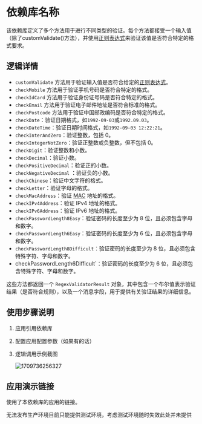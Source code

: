 # 依赖库名称

该依赖库定义了多个方法用于进行不同类型的验证。每个方法都接受一个输入值（除了customValidate()方法），并使用[正则表达式](coco://sendMessage?ext={"s%24wiki_link"%3A"https%3A%2F%2Fm.baike.com%2Fwikiid%2F2753457736136585089"}&msg=正则表达式)来验证该值是否符合特定的格式要求。

## 逻辑详情

- `customValidate` 方法用于验证输入值是否符合给定的[正则表达式](coco://sendMessage?ext={"s%24wiki_link"%3A"https%3A%2F%2Fm.baike.com%2Fwikiid%2F2753457736136585089"}&msg=正则表达式)。
- `checkMobile` 方法用于验证手机号码是否符合特定的格式。
- `checkIdCard` 方法用于验证身份证号码是否符合特定的格式。
- `checkEmail` 方法用于验证电子邮件地址是否符合标准的格式。
- `checkPostcode` 方法用于验证中国邮政编码是否符合特定的格式。
- `checkDate`：验证日期格式，如`1992-09-03`或`1992.09.03`。
- `checkDateTime`：验证日期时间格式，如`1992-09-03 12:22:21`。
- `checkInterAndZero`：验证整数，包括 0。
- `checkIntegerNotZero`：验证正整数或负整数，但不包括 0。
- `checkDigit`：验证整数和小数。
- `checkDecimal`：验证小数。
- `checkPositiveDecimal`：验证正的小数。
- `checkNegativeDecimal` ：验证负的小数。
- `checkChinese`：验证中文字符的格式。
- `checkLetter`：验证字母的格式。
- `checkMacAddress`：验证 [MAC](coco://sendMessage?ext={"s%24wiki_link"%3A"https%3A%2F%2Fm.baike.com%2Fwikiid%2F8792875024474215202"}&msg=MAC) 地址的格式。
- `checkIPv4Address`：验证 IPv4 地址的格式。
- `checkIPv6Address`：验证 IPv6 地址的格式。
- `checkPasswordLength8Easy`：验证密码的长度至少为 8 位，且必须包含字母和数字。
- `checkPasswordLength6Easy`：验证密码的长度至少为 6 位，且必须包含字母和数字。
- `checkPasswordLength8Difficult`：验证密码的长度至少为 8 位，且必须包含特殊字符、字母和数字。
- checkPasswordLength6Difficult`：验证密码的长度至少为 6 位，且必须包含特殊字符、字母和数字。

这些方法都返回一个 `RegexValidatorResult` 对象，其中包含一个布尔值表示验证结果（是否符合规则），以及一个消息字段，用于提供有关验证结果的详细信息。

## 使用步骤说明

1. 应用引用依赖库

2. 配置应用配置参数（如果有的话）

3. 逻辑调用示例截图

   ![1709736256327](https://github.com/superName-w/CodeWaveAssetCompetition2024/blob/2f8abdcb6a7eb2411e02fb0e4103e5e92fc51352/data-masking-util/assets/1710604099941.jpg)

## 应用演示链接

使用了本依赖库的应用的链接。

无法发布生产环境目前只能提供测试环境，考虑测试环境随时失效此处并未提供
